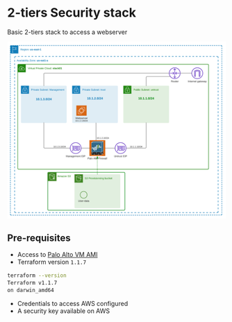 # 2-tiers Security stack

Basic 2-tiers stack to access a webserver

![](topology.png)

## Pre-requisites

- Access to [Palo Alto VM AMI](https://aws.amazon.com/marketplace/pp/prodview-ccntnbzdod74k?sr=0-1&ref_=beagle&applicationId=AWSMPContessa)
- Terraform version `1.1.7`

```bash
terraform --version
Terraform v1.1.7
on darwin_amd64
```

- Credentials to access AWS configured
- A security key available on AWS